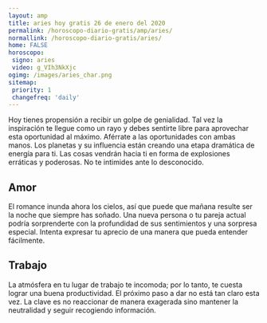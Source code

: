 ```yaml
---
layout: amp
title: aries hoy gratis 26 de enero del 2020 
permalink: /horoscopo-diario-gratis/amp/aries/
normallink: /horoscopo-diario-gratis/aries/
home: FALSE
horoscopo:
 signo: aries
 video: g_VIh3NkXjc
ogimg: /images/aries_char.png
sitemap:
 priority: 1
 changefreq: 'daily'
---
```



Hoy tienes propensión a recibir un golpe de genialidad. Tal vez la inspiración te llegue como un rayo y debes sentirte libre para aprovechar esta oportunidad al máximo. Aférrate a las oportunidades con ambas manos. Los planetas y su influencia están creando una etapa dramática de energía para ti. Las cosas vendrán hacia ti en forma de explosiones erráticas y poderosas. No te intimides ante lo desconocido.

## Amor

El romance inunda ahora los cielos, así que puede que mañana resulte ser la noche que siempre has soñado. Una nueva persona o tu pareja actual podría sorprenderte con la profundidad de sus sentimientos y una sorpresa especial. Intenta expresar tu aprecio de una manera que pueda entender fácilmente.

## Trabajo

La atmósfera en tu lugar de trabajo te incomoda; por lo tanto, te cuesta lograr una buena productividad. El próximo paso a dar no está tan claro esta vez. La clave es no reaccionar de manera exagerada sino mantener la neutralidad y seguir recogiendo información.